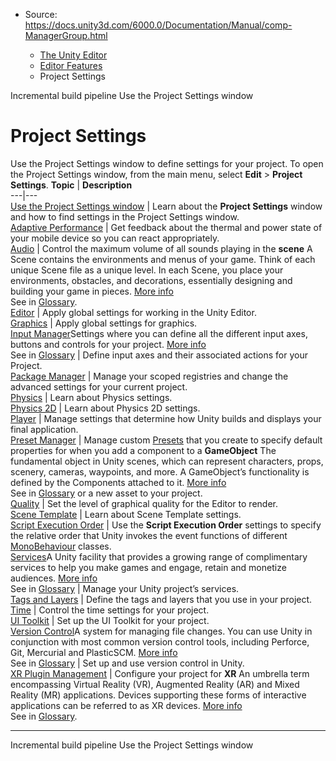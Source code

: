 * Source: https://docs.unity3d.com/6000.0/Documentation/Manual/comp-ManagerGroup.html

  * [The Unity Editor](https://docs.unity3d.com/6000.0/Documentation/Manual/unity-editor.html)
  * [Editor Features](https://docs.unity3d.com/6000.0/Documentation/Manual/EditorFeatures.html)
  * Project Settings


[](https://docs.unity3d.com/6000.0/Documentation/Manual/incremental-build-pipeline.html)
Incremental build pipeline
[](https://docs.unity3d.com/6000.0/Documentation/Manual/class-ProjectSettingsWindow.html)
Use the Project Settings window
# Project Settings
Use the Project Settings window to define settings for your project. To open the Project Settings window, from the main menu, select **Edit** > **Project Settings**.
**Topic** | **Description**  
---|---  
[Use the Project Settings window](https://docs.unity3d.com/6000.0/Documentation/Manual/class-ProjectSettingsWindow.html) | Learn about the **Project Settings** window and how to find settings in the Project Settings window.  
[Adaptive Performance](https://docs.unity3d.com/Packages/com.unity.adaptiveperformance@2.1/manual/user-guide.html) | Get feedback about the thermal and power state of your mobile device so you can react appropriately.  
[Audio](https://docs.unity3d.com/6000.0/Documentation/Manual/class-AudioManager.html) | Control the maximum volume of all sounds playing in the **scene** A Scene contains the environments and menus of your game. Think of each unique Scene file as a unique level. In each Scene, you place your environments, obstacles, and decorations, essentially designing and building your game in pieces. [More info](https://docs.unity3d.com/6000.0/Documentation/Manual/CreatingScenes.html)  
See in [Glossary](https://docs.unity3d.com/6000.0/Documentation/Manual/Glossary.html#Scene).  
[Editor](https://docs.unity3d.com/6000.0/Documentation/Manual/class-EditorManager.html) | Apply global settings for working in the Unity Editor.  
[Graphics](https://docs.unity3d.com/6000.0/Documentation/Manual/class-GraphicsSettings.html) | Apply global settings for graphics.  
[Input Manager](https://docs.unity3d.com/6000.0/Documentation/Manual/class-InputManager.html)Settings where you can define all the different input axes, buttons and controls for your project. [More info](https://docs.unity3d.com/6000.0/Documentation/Manual/class-InputManager.html)  
See in [Glossary](https://docs.unity3d.com/6000.0/Documentation/Manual/Glossary.html#InputManager) | Define input axes and their associated actions for your Project.  
[Package Manager](https://docs.unity3d.com/6000.0/Documentation/Manual/class-PackageManager.html) | Manage your scoped registries and change the advanced settings for your current project.  
[Physics](https://docs.unity3d.com/6000.0/Documentation/Manual/class-PhysicsManager.html) | Learn about Physics settings.  
[Physics 2D](https://docs.unity3d.com/6000.0/Documentation/Manual/class-Physics2DManager) | Learn about Physics 2D settings.  
[Player](https://docs.unity3d.com/6000.0/Documentation/Manual/class-PlayerSettings.html) | Manage settings that determine how Unity builds and displays your final application.  
[Preset Manager](https://docs.unity3d.com/6000.0/Documentation/Manual/class-PresetManager.html) | Manage custom [Presets](https://docs.unity3d.com/6000.0/Documentation/Manual/Presets.html) that you create to specify default properties for when you add a component to a **GameObject** The fundamental object in Unity scenes, which can represent characters, props, scenery, cameras, waypoints, and more. A GameObject’s functionality is defined by the Components attached to it. [More info](https://docs.unity3d.com/6000.0/Documentation/Manual/class-GameObject.html)  
See in [Glossary](https://docs.unity3d.com/6000.0/Documentation/Manual/Glossary.html#GameObject) or a new asset to your project.  
[Quality](https://docs.unity3d.com/6000.0/Documentation/Manual/class-QualitySettings.html) | Set the level of graphical quality for the Editor to render.  
[Scene Template](https://docs.unity3d.com/6000.0/Documentation/Manual/scene-templates-settings.html) | Learn about Scene Template settings.  
[Script Execution Order](https://docs.unity3d.com/6000.0/Documentation/Manual/class-MonoManager.html) | Use the **Script Execution Order** settings to specify the relative order that Unity invokes the event functions of different [MonoBehaviour](https://docs.unity3d.com/6000.0/Documentation/ScriptReference/MonoBehaviour.html) classes.  
[Services](https://docs.unity.com/cloud/en-us/projects/configure-project-for-unity-cloud)A Unity facility that provides a growing range of complimentary services to help you make games and engage, retain and monetize audiences. [More info](https://docs.unity3d.com/6000.0/Documentation/Manual/UnityServices.html)  
See in [Glossary](https://docs.unity3d.com/6000.0/Documentation/Manual/Glossary.html#Services) | Manage your Unity project’s services.  
[Tags and Layers](https://docs.unity3d.com/6000.0/Documentation/Manual/class-TagManager.html) | Define the tags and layers that you use in your project.  
[Time](https://docs.unity3d.com/6000.0/Documentation/Manual/class-TimeManager.html) | Control the time settings for your project.  
[UI Toolkit](https://docs.unity3d.com/6000.0/Documentation/Manual/UIB-project-setting.html) | Set up the UI Toolkit for your project.  
[Version Control](https://docs.unity3d.com/6000.0/Documentation/Manual/class-VersionControlSettings.html)A system for managing file changes. You can use Unity in conjunction with most common version control tools, including Perforce, Git, Mercurial and PlasticSCM. [More info](https://docs.unity3d.com/6000.0/Documentation/Manual/VersionControl.html)  
See in [Glossary](https://docs.unity3d.com/6000.0/Documentation/Manual/Glossary.html#VersionControl) | Set up and use version control in Unity.  
[XR Plugin Management](https://docs.unity3d.com/6000.0/Documentation/Manual/configuring-project-for-xr.html) | Configure your project for **XR** An umbrella term encompassing Virtual Reality (VR), Augmented Reality (AR) and Mixed Reality (MR) applications. Devices supporting these forms of interactive applications can be referred to as XR devices. [More info](https://docs.unity3d.com/6000.0/Documentation/Manual/XR.html)  
See in [Glossary](https://docs.unity3d.com/6000.0/Documentation/Manual/Glossary.html#XR).  
* * *
[](https://docs.unity3d.com/6000.0/Documentation/Manual/incremental-build-pipeline.html)
Incremental build pipeline
[](https://docs.unity3d.com/6000.0/Documentation/Manual/class-ProjectSettingsWindow.html)
Use the Project Settings window
